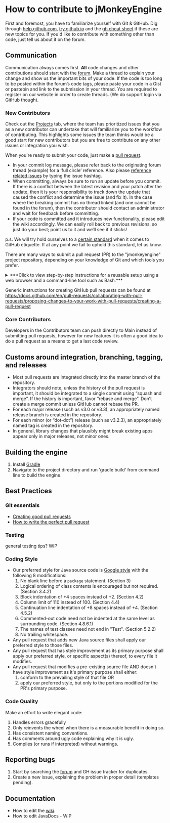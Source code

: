 # How to contribute to jMonkeyEngine

First and foremost, you have to familiarize yourself with Git & GitHub. Dig through 
[help.github.com](https://help.github.com/), [try.github.io](http://try.github.io/) and the [gh cheat sheet](https://github.com/tiimgreen/github-cheat-sheet/blob/master/README.md) if these are new topics for you. If you'd like to contribute with something other than code, just tell us about it on the forum.

## Communication

Communication always comes first. **All** code changes and other contributions should start with the [forum](http://hub.jmonkeyengine.org/). Make a thread to explain your change and show us the important bits of your code. If the code is too long to be posted within the forum’s code tags, please paste your code in a Gist or pastebin and link to the submission in your thread. You are required to register on our website in order to create threads. (We do support login via GitHub though).

### New Contributors

Check out the [Projects](https://github.com/jMonkeyEngine/jmonkeyengine/projects/1) tab, where the team has prioritized issues that you as a new contributor can undertake that will familiarize you to the workflow of contributing. This highlights some issues the team thinks would be a good start for new contributors but you are free to contribute on any other issues or integration you wish.

When you're ready to submit your code, just make a [pull request](https://help.github.com/articles/using-pull-requests).

- In your commit log message, please refer back to the originating forum thread (example) for a ‘full circle’ reference. Also please [reference related issues](https://help.github.com/articles/closing-issues-via-commit-messages) by typing the issue hashtag.
- When committing, always be sure to run an update before you commit. If there is a conflict between the latest revision and your patch after the update, then it is your responsibility to track down the update that caused the conflict and determine the issue (and fix it). In the case where the breaking commit has no thread linked (and one cannot be found in the forum), then the contributor should contact an administrator and wait for feedback before committing.
- If your code is committed and it introduces new functionality, please edit the wiki accordingly. We can easily roll back to previous revisions, so just do your best; point us to it and we’ll see if it sticks!

p.s. We will try hold ourselves to a [certain standard](http://www.defmacro.org/2013/04/03/issue-etiquette.html) when it comes to GitHub etiquette. If at any point we fail to uphold this standard, let us know.

There are many ways
to submit a pull request (PR) to the "jmonkeyengine" project repository,
depending on your knowledge of Git and which tools you prefer.

<details>
    <summary>
        ***Click to view step-by-step instructions for a reusable setup
        using a web browser and a command-line tool such as Bash.***
    </summary>

The setup described here allows you to reuse the same local repo for many PRs.

#### Prerequisites

These steps need only be done once...

1. Create a personal account at GitHub, if you don't already have one:
  + Browse to https://github.com/
  + Click on the "Sign up" button in the upper right.
  + Follow the instructions.
2. Sign into your GitHub account, if you're not already signed in:
  + Browse to https://github.com/
  + Click on the "Sign in" button in the upper right.
  + Follow the instructions.
3. Create a GitHub access token, if you don't already have one:
  + Browse to https://github.com/settings/tokens
  + Click on the "Generate new token" button in the upper right.
  + Follow the instructions.
  + When specifying the scope of the token, check the box labeled "repo".
  + Copy the generated token to a secure location from which you can
    easily paste it into your command-line tool.
4. Create your personal fork of the "jmonkeyengine" repository at GitHub,
   if you don't already have one:
  + Browse to https://github.com/jMonkeyEngine/jmonkeyengine
  + Click on the "Fork" button (upper right)
  + Follow the instructions.
  + If offered a choice of locations, choose your personal account.
5. Clone the fork to your development system:
  + `git clone https://github.com/` ***yourGitHubUserName*** `/jmonkeyengine.git`
  + As of 2021, this step consumes about 1.3 GBytes of filesystem storage.
6. Create a local branch for tracking the project repository:
  + `cd jmonkeyengine`
  + `git remote add project https://github.com/jMonkeyEngine/jmonkeyengine.git`
  + `git fetch project`
  + `git checkout -b project-master project/master`

#### PR process

1. Create an up-to-date local branch for your PR changes:
  + `git checkout project-master`
  + `git pull`
  + `git checkout -b myPrBranch` (replace "myPrBranch" with a descriptive name)
2. Make your changes in the working tree.
3. Test your changes.
   Testing should, at a minimum, include building the Engine from scratch:
  + `./gradlew clean build`
4. Add and commit your changes to your local PR branch.
5. Push the PR commits to your fork at GitHub:
  + `git push --set-upstream origin ` ***yourPrBranchName***
  + Type your GitHub user name at the "Username" prompt.
  + Paste your access token (from step 3) at the "Password" prompt.
6. Initiate the pull request:
  + Browse to [https://github.com/ ***yourGitHubUserName*** /jmonkeyengine]()
  + Click on the "Compare & pull request" button at the top.
  + The "base repository:" should be "jMonkeyEngine/jmonkeyengine".
  + The "base:" should "master".
  + The "head repository:" should be your personal fork at GitHub.
  + The "compare:" should be your PR branch, such as "myPrBranch".
7. Fill in the text boxes for the PR name and PR description, and
    click on the "Create pull request" button.

To amend an existing PR:
  + `git checkout myPrBranch`
  + Repeat steps 2 through 5.

To submit another PR using the existing local repository,
repeat the PR process using a different name in place of "myPrBranch".

If you have an integrated development environment (IDE),
it may provide an interface to Git that's more intuitive than a command line.
</details>

Generic instructions for creating GitHub pull requests can be found at
https://docs.github.com/en/pull-requests/collaborating-with-pull-requests/proposing-changes-to-your-work-with-pull-requests/creating-a-pull-request

### Core Contributors

Developers in the Contributors team can push directly to Main instead of submitting pull requests, however for new features it is often a good idea to do a pull request as a means to get a last code review.

## Customs around integration, branching, tagging, and releases

- Most pull requests are integrated directly into the master branch of the repository.
- Integrators should note, unless the history of the pull request is important, it should be integrated to a single commit using “squash and merge”. If the history is important, favor “rebase and merge”. Don’t create a merge commit unless GitHub cannot rebase the PR.
- For each major release (such as v3.0 or v3.3), an appropriately named release branch is created in the repository.
- For each minor (or “dot-dot”) release (such as v3.2.3), an appropriately named tag is created in the repository.
- In general, library changes that plausibly might break existing apps appear only in major releases, not minor ones.


## Building the engine

1. Install [Gradle](http://www.gradle.org/)
2. Navigate to the project directory and run 'gradle build' from command line to build the engine.

## Best Practices

### Git essentials

- [Creating good pull requests](http://seesparkbox.com/foundry/creating_good_pull_requests)
- [How to write the perfect pull request](https://github.com/blog/1943-how-to-write-the-perfect-pull-request?utm_content=buffer0eb16&utm_medium=social&utm_source=twitter.com&utm_campaign=buffer)

### Testing

general testing tips? WIP

### Coding Style

+ Our preferred style for Java source code is
  [Google style](https://google.github.io/styleguide/javaguide.html) with the following 8 modifications:
  1. No blank line before a `package` statement. (Section 3)
  2. Logical ordering of class contents is encouraged but not required. (Section 3.4.2)
  3. Block indentation of +4 spaces instead of +2. (Section 4.2)
  4. Column limit of 110 instead of 100. (Section 4.4)
  5. Continuation line indentation of +8 spaces instead of +4. (Section 4.5.2)
  6. Commented-out code need not be indented at the same level as surrounding code. (Section 4.8.6.1)
  7. The names of test classes need not end in "Test". (Section 5.2.2)
  8. No trailing whitespace.
+ Any pull request that adds new Java source files shall apply our preferred style to those files.
+ Any pull request that has style improvement as its primary purpose
  shall apply our preferred style, or specific aspect(s) thereof, to every file it modifies.
+ Any pull request that modifies a pre-existing source file AND
  doesn't have style improvement as it's primary purpose shall either:
  1. conform to the prevailing style of that file OR
  2. apply our preferred style, but only to the portions modified for the PR's primary purpose.

### Code Quality

Make an effort to write elegant code:

 1. Handles errors gracefully
 2. Only reinvents the wheel when there is a measurable benefit in doing so.
 3. Has consistent naming conventions.
 4. Has comments around ugly code explaining why it is ugly.
 5. Compiles (or runs if interpreted) without warnings.

## Reporting bugs

 1. Start by searching the [forum](http://hub.jmonkeyengine.org) and GH issue tracker for duplicates.
 2. Create a new issue, explaining the problem in proper detail (templates pending).

## Documentation

- How to edit the [wiki](https://github.com/jMonkeyEngine/wiki).
- How to edit JavaDocs - WIP

